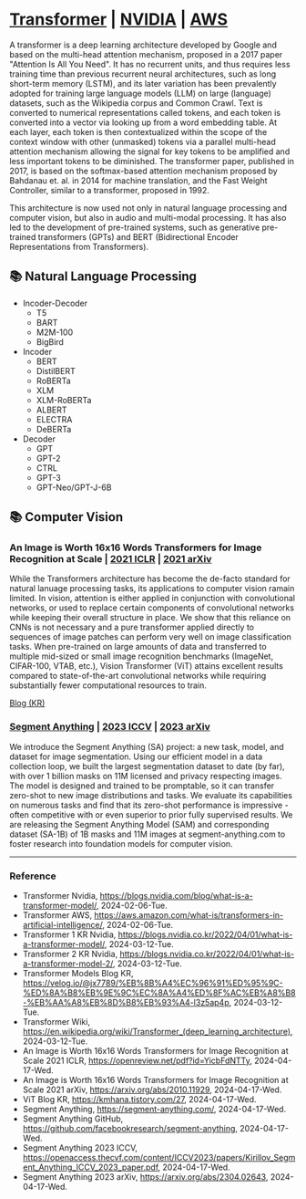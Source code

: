# [Transformer](https://en.wikipedia.org/wiki/Transformer_(deep_learning_architecture)) | [NVIDIA](https://blogs.nvidia.com/blog/what-is-a-transformer-model/) | [AWS](https://aws.amazon.com/what-is/transformers-in-artificial-intelligence/)

A transformer is a deep learning architecture developed by Google and based on the multi-head attention mechanism, proposed in a 2017 paper "Attention Is All You Need". It has no recurrent units, and thus requires less training time than previous recurrent neural architectures, such as long short-term memory (LSTM), and its later variation has been prevalently adopted for training large language models (LLM) on large (language) datasets, such as the Wikipedia corpus and Common Crawl. Text is converted to numerical representations called tokens, and each token is converted into a vector via looking up from a word embedding table. At each layer, each token is then contextualized within the scope of the context window with other (unmasked) tokens via a parallel multi-head attention mechanism allowing the signal for key tokens to be amplified and less important tokens to be diminished. The transformer paper, published in 2017, is based on the softmax-based attention mechanism proposed by Bahdanau et. al. in 2014 for machine translation, and the Fast Weight Controller, similar to a transformer, proposed in 1992.

This architecture is now used not only in natural language processing and computer vision, but also in audio and multi-modal processing. It has also led to the development of pre-trained systems, such as generative pre-trained transformers (GPTs) and BERT (Bidirectional Encoder Representations from Transformers).

## :books: Natural Language Processing

* Incoder-Decoder
  * T5
  * BART
  * M2M-100
  * BigBird
* Incoder
  * BERT
  * DistilBERT
  * RoBERTa
  * XLM
  * XLM-RoBERTa
  * ALBERT
  * ELECTRA
  * DeBERTa
* Decoder
  * GPT
  * GPT-2
  * CTRL
  * GPT-3
  * GPT-Neo/GPT-J-6B

## :books: Computer Vision

### An Image is Worth 16x16 Words Transformers for Image Recognition at Scale | [2021 ICLR](https://openreview.net/pdf?id=YicbFdNTTy) | [2021 arXiv](https://arxiv.org/abs/2010.11929)

While the Transformers architecture has become the de-facto standard for natural lanuage processing tasks, its applications to computer vision ramain limited. In vision, attention is either applied in conjunction with convolutional networks, or used to replace certain components of convolutional networks while keeping their overall structure in place. We show that this reliance on CNNs is not necessary and a pure transformer applied directly to sequences of image patches can perform very well on image classification tasks. When pre-trained on large amounts of data and transferred to multiple mid-sized or small image recognition benchmarks (ImageNet, CIFAR-100, VTAB, etc.), Vision Transformer (ViT) attains excellent results compared to state-of-the-art convolutional networks while requiring substantially fewer computational resources to train.

[Blog (KR)](https://kmhana.tistory.com/27)

### [Segment Anything](https://segment-anything.com/) | [2023 ICCV](https://openaccess.thecvf.com/content/ICCV2023/papers/Kirillov_Segment_Anything_ICCV_2023_paper.pdf) | [2023 arXiv](https://arxiv.org/abs/2304.02643)

We introduce the Segment Anything (SA) project: a new task, model, and dataset for image segmentation. Using our efficient model in a data collection loop, we built the largest segmentation dataset to date (by far), with over 1 billion masks on 11M licensed and privacy respecting images. The model is designed and trained to be promptable, so it can transfer zero-shot to new image distributions and tasks. We evaluate its capabilities on numerous tasks and find that its zero-shot performance is impressive - often competitive with or even superior to prior fully supervised results. We are releasing the Segment Anything Model (SAM) and corresponding dataset (SA-1B) of 1B masks and 11M images at segment-anything.com to foster research into foundation models for computer vision.

---

### Reference
- Transformer Nvidia, https://blogs.nvidia.com/blog/what-is-a-transformer-model/, 2024-02-06-Tue.
- Transformer AWS, https://aws.amazon.com/what-is/transformers-in-artificial-intelligence/, 2024-02-06-Tue.
- Transformer 1 KR Nvidia, https://blogs.nvidia.co.kr/2022/04/01/what-is-a-transformer-model/, 2024-03-12-Tue.
- Transformer 2 KR Nvidia, https://blogs.nvidia.co.kr/2022/04/01/what-is-a-transformer-model-2/, 2024-03-12-Tue.
- Transformer Models Blog KR, https://velog.io/@jx7789/%EB%8B%A4%EC%96%91%ED%95%9C-%ED%8A%B8%EB%9E%9C%EC%8A%A4%ED%8F%AC%EB%A8%B8-%EB%AA%A8%EB%8D%B8%EB%93%A4-l3z5ap4p, 2024-03-12-Tue.
- Transformer Wiki, https://en.wikipedia.org/wiki/Transformer_(deep_learning_architecture), 2024-03-12-Tue.
- An Image is Worth 16x16 Words Transformers for Image Recognition at Scale 2021 ICLR, https://openreview.net/pdf?id=YicbFdNTTy, 2024-04-17-Wed.
- An Image is Worth 16x16 Words Transformers for Image Recognition at Scale 2021 arXiv, https://arxiv.org/abs/2010.11929, 2024-04-17-Wed.
- ViT Blog KR, https://kmhana.tistory.com/27, 2024-04-17-Wed.
- Segment Anything, https://segment-anything.com/, 2024-04-17-Wed.
- Segment Anything GitHub, https://github.com/facebookresearch/segment-anything, 2024-04-17-Wed.
- Segment Anything 2023 ICCV, https://openaccess.thecvf.com/content/ICCV2023/papers/Kirillov_Segment_Anything_ICCV_2023_paper.pdf, 2024-04-17-Wed.
- Segment Anything 2023 arXiv, https://arxiv.org/abs/2304.02643, 2024-04-17-Wed.
